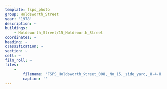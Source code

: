 ```yaml
---
template: fsps_photo
group: Holdsworth_Street
year: '1978'
description: ~
buildings:
    - Holdsworth_Street/15_Holdsworth_Street
coordinates: ~
heading: ~
classification: ~
section: ~
cell: ~
film_roll: ~
files:
    -
        filename: 'FSPS_Holdsworth_Street_008,_No_15,_side_yard,_8-4-H,_1978.png'
        caption: ''
---
```

